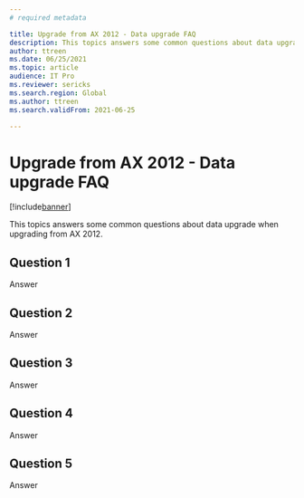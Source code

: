 ```yaml
---
# required metadata

title: Upgrade from AX 2012 - Data upgrade FAQ
description: This topics answers some common questions about data upgrade when upgrading from AX 2012.
author: ttreen
ms.date: 06/25/2021
ms.topic: article
audience: IT Pro
ms.reviewer: sericks
ms.search.region: Global
ms.author: ttreen
ms.search.validFrom: 2021-06-25

---
```


# Upgrade from AX 2012 - Data upgrade FAQ

[!include[banner](../includes/banner.md)]

This topics answers some common questions about data upgrade when upgrading from AX 2012.

## Question 1
Answer

## Question 2
Answer

## Question 3
Answer

## Question 4
Answer

## Question 5
Answer

